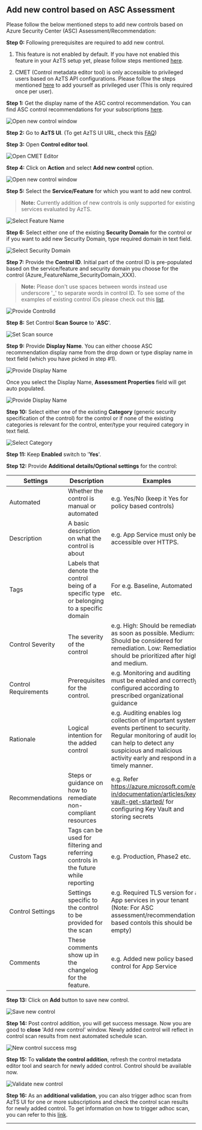 ## Add new control based on ASC Assessment
Please follow the below mentioned steps to add new controls based on Azure Security Center (ASC) Assessment/Recommendation:

**Step 0:** Following prerequisites are required to add new control.
   1. This feature is not enabled by default. If you have not enabled this feature in your AzTS setup yet, please follow steps mentioned [here](Prerequisites.md#prerequisite-azts-configurations-to-add-new-control).

   2. CMET (Control metadata editor tool) is only accessible to privileged users based on AzTS API configurations. Please follow the steps mentioned [here](Prerequisites.md#access-to-cmet-control-metadata-editor-tool) to add yourself as privileged user (This is only required once per user).

**Step 1:** Get the display name of the ASC control recommendation. You can find ASC control recommendations for your subscriptions [here](https://portal.azure.com/?feature.customportal=false#blade/Microsoft_Azure_Security/SecurityMenuBlade/5).

![Open new control window](../../Images/06_ExtendingAzTS_Search_ASC_Recommendations.png)

**Step 2:** Go to **AzTS UI**. (To get AzTS UI URL, check this [FAQ](https://github.com/azsk/AzTS-docs/blob/main/03-Running%20AzTS%20solution%20from%20UI/README.md#frequently-asked-questions))

**Step 3:** Open **Control editor tool**.

![Open CMET Editor](../../Images/06_ExtendingAzTS_Open_CMET.png)

**Step 4:** Click on **Action** and select **Add new control** option.

![Open new control window](../../Images/06_ExtendingAzTS_Add_New_Control.png)

**Step 5:** Select the **Service/Feature** for which you want to add new control.
> **Note:** Currently addition of new controls is only supported for existing services evaluated by AzTS.

![Select Feature Name](../../Images/06_ExtendingAzTS_NewControl_Feature.png)

**Step 6:** Select either one of the existing **Security Domain** for the control or if you want to add new Security Domain, type required domain in text field.

![Select Security Domain](../../Images/06_ExtendingAzTS_NewControl_ASC_Security_Domain.png)

**Step 7:** Provide the **Control ID**. Initial part of the control ID is pre-populated based on the service/feature and security domain you choose for the control (Azure_FeatureName_SecurityDomain_XXX).

> **Note:** Please don't use spaces between words instead use underscore '_' to separate words in control ID. 
To see some of the examples of existing control IDs please check out this [list](https://github.com/azsk/AzTS-docs/tree/main/Control%20coverage#azure-services-supported-by-azts).

![Provide ControlId](../../Images/06_ExtendingAzTS_NewControl_ASC_ControlId.png)

**Step 8:** Set Control **Scan Source** to '**ASC**'.

![Set Scan source](../../Images/06_ExtendingAzTS_NewControl_ASC_Scan_Source.png)

**Step 9:** Provide **Display Name**. You can either choose ASC recommendation display name from the drop down or type display name in text field (which you have picked in step #1).

![Provide Display Name](../../Images/06_ExtendingAzTS_NewControl_ASC_DisplayName.png)

Once you select the Display Name, **Assessment Properties** field will get auto populated.

![Provide Display Name](../../Images/06_ExtendingAzTS_NewControl_ASC_Properties.png)

**Step 10:** Select either one of the existing **Category** (generic security specification of the control) for the control or if none of the existing categories is relevant for the control, enter/type your required category in text field.

![Select Category](../../Images/06_ExtendingAzTS_NewControl_ASC_Category.png)

**Step 11:** Keep **Enabled** switch to '**Yes**'.

**Step 12:** Provide **Additional details/Optional settings** for the control:

|Settings| Description| Examples|
|-------------|------|---------|
|Automated| Whether the control is manual or automated| e.g. Yes/No (keep it Yes for policy based controls)|
|Description| A basic description on what the control is about| e.g. App Service must only be accessible over HTTPS. |
|Tags| Labels that denote the control being of a specific type or belonging to a specific domain | For e.g. Baseline, Automated etc.|
|Control Severity| The severity of the control| e.g. High: Should be remediated as soon as possible. Medium: Should be considered for remediation. Low: Remediation should be prioritized after high and medium.|
|Control Requirements| Prerequisites for the control.| e.g. Monitoring and auditing must be enabled and correctly configured according to prescribed organizational guidance|
|Rationale|  Logical intention for the added control | e.g. Auditing enables log collection of important system events pertinent to security. Regular monitoring of audit logs can help to detect any suspicious and malicious activity early and respond in a timely manner.|
|Recommendations| Steps or guidance on how to remediate non-compliant resources | e.g. Refer https://azure.microsoft.com/en-in/documentation/articles/key-vault-get-started/ for configuring Key Vault and storing secrets |
|Custom Tags| Tags can be used for filtering and referring controls in the future while reporting| e.g. Production, Phase2 etc. |
|Control Settings| Settings specific to the control to be provided for the scan | e.g. Required TLS version for all App services in your tenant (Note: For ASC assessment/recommendation based contols this should be empty) |
|Comments | These comments show up in the changelog for the feature. | e.g. Added new policy based control for App Service |

**Step 13:** Click on **Add** button to save new control.

![Save new control](../../Images/06_ExtendingAzTS_NewControl_ASC_Save.png)

**Step 14:** Post control addition, you will get success message. Now you are good to **close** 'Add new control' window. Newly added control will reflect in control scan results from next automated schedule scan. 

![New control success msg](../../Images/06_ExtendingAzTS_NewControl_ASC_Success.png)

**Step 15:** To **validate the control addition**, refresh the control metadata editor tool and search for newly added control. Control should be available now.

![Validate new control](../../Images/06_ExtendingAzTS_NewControl_ASC_Validation.png)

**Step 16:** As an **additional validation**, you can also trigger adhoc scan from AzTS UI for one or more subscriptions and check the control scan results for newly added control. To get information on how to trigger adhoc scan, you can refer to this [link](https://github.com/azsk/AzTS-docs/tree/main/03-Running%20AzTS%20solution%20from%20UI#how-to-scan-subscription-manually).

-----